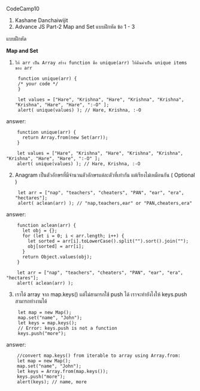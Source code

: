 CodeCamp10  
1. Kashane Danchaiwijit  
2. Advance JS Part-2 Map and Set แบบฝึกหัด  ข้อ 1 -  3

แบบฝึกหัด 

**Map and Set**    
1)     ให้ arr เป็น Array สร้าง function ชื่อ unique(arr) ให้คืนค่าเป็น unique items ของ arr

        function unique(arr) {
        /* your code */
        }

        let values = ["Hare", "Krishna", "Hare", "Krishna", "Krishna", "Krishna", "Hare", "Hare", ":-O" ];
        alert( unique(values) ); // Hare, Krishna, :-O


answer:


        function unique(arr) {
          return Array.from(new Set(arr));
        }

        let values = ["Hare", "Krishna", "Hare", "Krishna", "Krishna", "Krishna", "Hare", "Hare", ":-O" ];
        alert( unique(values) ); // Hare, Krishna, :-O


2) Anagram เป็นตัวอักษรที่มีจำนวนตัวอักษรแต่ละตัวที่เท่ากัน แต่เรียงไม่เหมือนกัน ( Optional )  

        let arr = ["nap", "teachers", "cheaters", "PAN", "ear", "era", "hectares"];
        alert( aclean(arr) ); // "nap,teachers,ear" or "PAN,cheaters,era"


answer:


        function aclean(arr) {
          let obj = {};
          for (let i = 0; i < arr.length; i++) {
            let sorted = arr[i].toLowerCase().split("").sort().join("");
            obj[sorted] = arr[i];
          }
          return Object.values(obj);
        }

        let arr = ["nap", "teachers", "cheaters", "PAN", "ear", "era", "hectares"];
        alert( aclean(arr) );


3) เราได้ array จาก map.keys() แต่ไม่สามารถใช้ push ได้ เราจะทำยังไงให้ keys.push สามารถทำงานได้


        let map = new Map();
        map.set("name", "John");
        let keys = map.keys();
        // Error: keys.push is not a function
        keys.push("more");


answer:


        //convert map.keys() from iterable to array using Array.from:
        let map = new Map();
        map.set("name", "John");
        let keys = Array.from(map.keys());
        keys.push("more");
        alert(keys); // name, more








